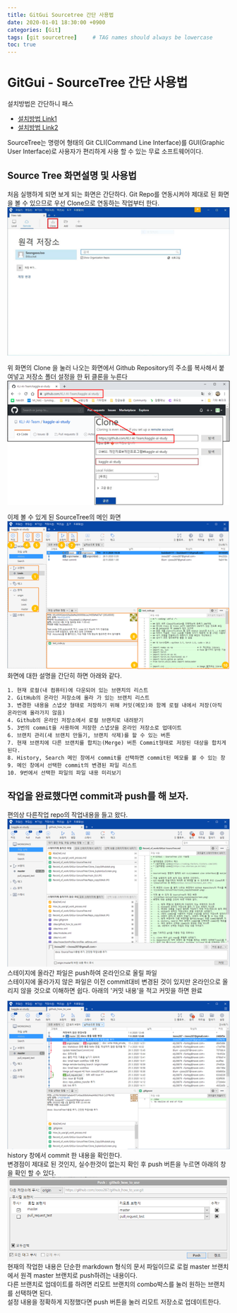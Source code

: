```yaml
---
title: GitGui Sourcetree 간단 사용법
date: 2020-01-01 18:30:00 +0900
categories: [Git]
tags: [git sourcetree]     # TAG names should always be lowercase
toc: true
---
```


# GitGui - SourceTree 간단 사용법

설치방법은 간단하니 패스  
* [설치방법 Link1](https://coding-factory.tistory.com/249)
* [설치방법 Link2](https://ux.stories.pe.kr/181)


SourceTree는 명령어 형태의 Git CLI(Command Line Interface)를 GUI(Graphic User Interface)로 사용자가 편리하게 사용 할 수 있는 무료 소프트웨어이다.

## Source Tree 화면설명 및 사용법  

처음 실행하게 되면 보게 되는 화면은 간단하다.
Git Repo를 연동시켜야 제대로 된 화면을 볼 수 있으므로 우선 Clone으로 연동하는 작업부터 한다.
![SourceTree 첫 화면](/assets/img/20-01-01-main_GUI.JPG)

위 화면의 Clone 을 눌러 나오는 화면에서 Github Repository의 주소를 복사해서 붙여넣고 저장소 폴더 설정을 한 뒤 클론을 누른다
![](/assets/img/20-01-01-Clone_CopyGithubAdr.png)  

이제 볼 수 있게 된 SourceTree의 메인 화면
![](/assets/img/20-01-01-Clone_ExplainGuiScreen.png)
화면에 대한 설명을 간단히 하면 아래와 같다.

    1. 현재 로컬(내 컴퓨터)에 다운되어 있는 브랜치의 리스트
    2. GitHub의 온라인 저장소에 올라 가 있는 브랜치 리스트
    3. 변경한 내용을 스냅샷 형태로 저장하기 위해 커밋(메모)와 함께 로컬 내에서 저장(아직 온라인에 올라가지 않음)
    4. Github의 온라인 저장소에서 로컬 브랜치로 내려받기
    5. 3번의 commit을 사용하여 저장한 스냅샷을 온라인 저장소로 업데이트
    6. 브랜치 관리(새 브랜치 만들기, 브랜치 삭제)를 할 수 있는 버튼
    7. 현재 브랜치에 다른 브랜치를 합치는(Merge) 버튼 Commit형태로 저장된 대상을 합치게 된다.
    8. History, Search 메인 창에서 commit를 선택하면 commit된 메모를 볼 수 있는 창
    9. 메인 창에서 선택한 commit의 변경된 파일 리스트
    10. 9번에서 선택한 파일의 파일 내용 미리보기

## 작업을 완료했다면 commit과 push를 해 보자.
편의상 다른작업 repo의 작업내용을 들고 왔다.
![commit 화면](/assets/img/20-01-01-SourceTree_Commit.png)
스테이지에 올라간 파일은 push하여 온라인으로 올릴 파일  
스테이지에 올라가지 않은 파일은 이전 commit대비 변경된 것이 있지만 온라인으로 올리지 않을 것으로 이해하면 쉽다. 
아래의 '커밋 내용'을 적고 커밋을 하면 완료

![](/assets/img/20-01-01-SourceTree_Push.png)
history 창에서 commit 한 내용을 확인한다.  
변경점이 제대로 된 것인지, 실수한것이 없는지 확인 후 push 버튼을 누르면 아래의 창을 확인 할 수 있다. 
![](/assets/img/20-01-01-SourceTree_PushBox.png)
현재의 작업한 내용은 단순한 markdown 형식의 문서 파일이므로 로컬 master 브랜치에서 원격 master 브랜치로 push하려는 내용이다.  
다른 브랜치로 업데이트를 하려면 리모트 브랜치의 combo박스를 눌러 원하는 브랜치를 선택하면 된다.  
설정 내용을 정확하게 지정했다면 push 버튼을 눌러 리모트 저장소로 업데이트한다.